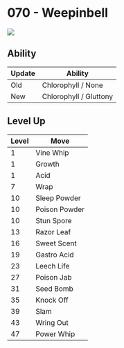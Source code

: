 # 070 - Weepinbell
![][070]

## Ability

Update | Ability
---    | ---
Old    | Chlorophyll / None
New    | Chlorophyll / Gluttony

## Level Up

Level | Move
---   | ---
  1   | Vine Whip
  1   | Growth
  1   | Acid
  7   | Wrap
 10   | Sleep Powder
 10   | Poison Powder
 10   | Stun Spore
 13   | Razor Leaf
 16   | Sweet Scent
 19   | Gastro Acid
 23   | Leech Life
 27   | Poison Jab
 31   | Seed Bomb
 35   | Knock Off
 39   | Slam
 43   | Wring Out
 47   | Power Whip

[070]: ../img/pokemon/070.png
